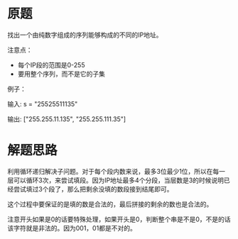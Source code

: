 # 原题
找出一个由纯数字组成的序列能够构成的不同的IP地址。

注意点：

  - 每个IP段的范围是0-255
  - 要用整个序列，而不是它的子集

例子：

输入: s = "25525511135"

输出: ["255.255.11.135", "255.255.111.35"]

# 解题思路
利用循环递归解决子问题。对于每个段内数来说，最多3位最少1位，所以在每一层可以循环3次，来尝试填段。因为IP地址最多4个分段，当层数是3的时候说明已经尝试填过3个段了，那么把剩余没填的数段接到结尾即可。

这个过程中要保证的是填的数是合法的，最后拼接的剩余的数也是合法的。

注意开头如果是0的话要特殊处理，如果开头是0，判断整个串是不是0，不是的话该字符就是非法的。因为001，01都是不对的。
